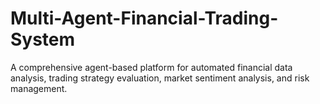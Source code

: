 # Multi-Agent-Financial-Trading-System

A comprehensive agent-based platform for automated financial data analysis, trading strategy evaluation, market sentiment analysis, and risk management.

